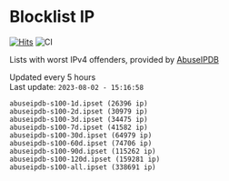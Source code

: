 # Blocklist IP

[![Hits](https://hits.seeyoufarm.com/api/count/incr/badge.svg?url=https%3A%2F%2Fgithub.com%2Fborestad%2Fblocklist-ip%2F&count_bg=%2379C83D&title_bg=%23555555&icon=&icon_color=%23E7E7E7&title=hits&edge_flat=false)](https://hits.seeyoufarm.com)  ![CI](https://img.shields.io/github/workflow/status/borestad/blocklist-ip/CI?style=flat-square)

Lists with worst IPv4 offenders, provided by [AbuseIPDB](https://www.abuseipdb.com/)

<!-- FOOTER-PLACEHOLDER -->
Updated every 5 hours<br>
Last update: `2023-08-02 - 15:16:58`
```
abuseipdb-s100-1d.ipset (26396 ip)
abuseipdb-s100-2d.ipset (30979 ip)
abuseipdb-s100-3d.ipset (34475 ip)
abuseipdb-s100-7d.ipset (41582 ip)
abuseipdb-s100-30d.ipset (64979 ip)
abuseipdb-s100-60d.ipset (74706 ip)
abuseipdb-s100-90d.ipset (115262 ip)
abuseipdb-s100-120d.ipset (159281 ip)
abuseipdb-s100-all.ipset (338691 ip)
```
